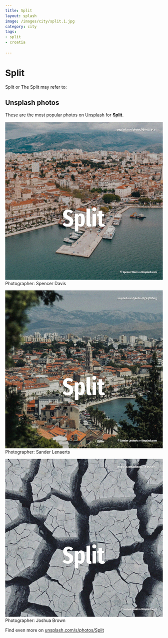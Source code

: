 ```yaml
---
title: Split
layout: splash
image: /images/city/split.1.jpg
category: city
tags:
- split
- croatia

---
```

# Split

Split or The Split may refer to:    

 
## Unsplash photos
These are the most popular photos on [Unsplash](https://unsplash.com) for **Split**.
 
![Split](/images/city/split.1.jpg)
Photographer:  Spencer Davis
 
![Split](/images/city/split.2.jpg)
Photographer:  Sander Lenaerts
 
![Split](/images/city/split.3.jpg)
Photographer:  Joshua Brown
 
Find even more on [unsplash.com/s/photos/Split](https://unsplash.com/s/photos/Split)
 
